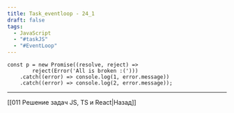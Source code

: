 ```yaml
---
title: Task_eventloop - 24_1
draft: false
tags:
  - JavaScript
  - "#taskJS"
  - "#EventLoop"
---
```

```JS
const p = new Promise((resolve, reject) =>
        reject(Error('All is broken :(')))
    .catch((error) => console.log(1, error.message))
    .catch((error) => console.log(2, error.message));
```

___

[[011 Решение задач JS, TS и React|Назад]]